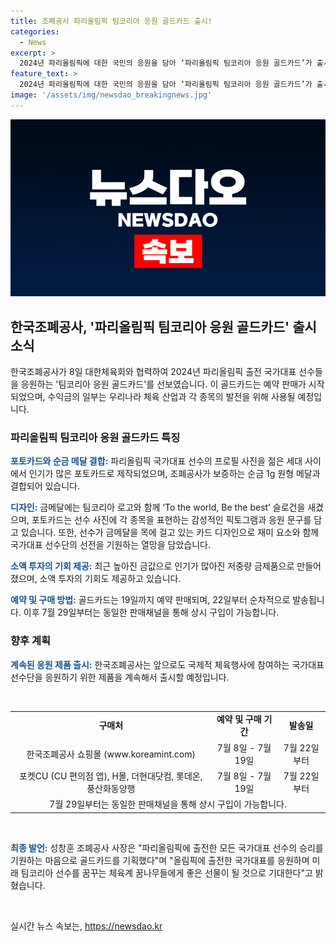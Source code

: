 ```yaml
---
title: 조폐공사 파리올림픽 팀코리아 응원 골드카드 출시!
categories:
  - News
excerpt: >
  2024년 파리올림픽에 대한 국민의 응원을 담아 ‘파리올림픽 팀코리아 응원 골드카드’가 출시되었다. 이 골드카드는 국가대표 선수의 프로필 사진과 순금 1g 원형 메달이 결합된 제품으로, 선수들의 금메달 목에 걸고 있는 모습을 디자인하여 선수단의 선전을 응원한다. 또한, 이 제품은 소액 투자 기회를 제공하고, 수익금은 체육 산업과 각 종목의 발전을 위해 사용될 예정이다. 해당 골드카드는 8일부터 예약 판매가 시작되며, 향후 국제적 체육행사에 참여하는 국가대표 선수단을 응원하기 위한 제품이 지속해서 출시될 예정이다.
feature_text: >
  2024년 파리올림픽에 대한 국민의 응원을 담아 ‘파리올림픽 팀코리아 응원 골드카드’가 출시되었다. 이 골드카드는 국가대표 선수의 프로필 사진과 순금 1g 원형 메달이 결합된 제품으로, 선수들의 금메달 목에 걸고 있는 모습을 디자인하여 선수단의 선전을 응원한다. 또한, 이 제품은 소액 투자 기회를 제공하고, 수익금은 체육 산업과 각 종목의 발전을 위해 사용될 예정이다. 해당 골드카드는 8일부터 예약 판매가 시작되며, 향후 국제적 체육행사에 참여하는 국가대표 선수단을 응원하기 위한 제품이 지속해서 출시될 예정이다.
image: '/assets/img/newsdao_breakingnews.jpg'
---
```


<p><img src="/assets/img/newsdao_breakingnews.jpg" alt="flaretime 속보" /></p>

<h2 data-ke-size="size26">한국조폐공사, '파리올림픽 팀코리아 응원 골드카드' 출시 소식</h2>

<p data-ke-size="size16">한국조폐공사가 8일 대한체육회와 협력하여 2024년 파리올림픽 출전 국가대표 선수들을 응원하는 '팀코리아 응원 골드카드'를 선보였습니다. 이 골드카드는 예약 판매가 시작되었으며, 수익금의 일부는 우리나라 체육 산업과 각 종목의 발전을 위해 사용될 예정입니다.</p>

<h3 data-ke-size="size20">파리올림픽 팀코리아 응원 골드카드 특징</h3>

<p data-ke-size="size16"><b><span style="color: #1a5490;">포토카드와 순금 메달 결합:</span></b> 파리올림픽 국가대표 선수의 프로필 사진을 젊은 세대 사이에서 인기가 많은 포토카드로 제작되었으며, 조폐공사가 보증하는 순금 1g 원형 메달과 결합되어 있습니다.</p>

<p data-ke-size="size16"><b><span style="color: #1a5490;">디자인:</span></b> 금메달에는 팀코리아 로고와 함께 ‘To the world, Be the best’ 슬로건을 새겼으며, 포토카드는 선수 사진에 각 종목을 표현하는 감성적인 픽토그램과 응원 문구를 담고 있습니다. 또한, 선수가 금메달을 목에 걸고 있는 카드 디자인으로 재미 요소와 함께 국가대표 선수단의 선전을 기원하는 열망을 담았습니다.</p>

<p data-ke-size="size16"><b><span style="color: #1a5490;">소액 투자의 기회 제공:</span></b> 최근 높아진 금값으로 인기가 많아진 저중량 금제품으로 만들어졌으며, 소액 투자의 기회도 제공하고 있습니다.</p>

<p data-ke-size="size16"><b><span style="color: #1a5490;">예약 및 구매 방법:</span></b> 골드카드는 19일까지 예약 판매되며, 22일부터 순차적으로 발송됩니다. 이후 7월 29일부터는 동일한 판매채널을 통해 상시 구입이 가능합니다.</p>

<h3 data-ke-size="size20">향후 계획</h3>

<p data-ke-size="size16"><b><span style="color: #1a5490;">계속된 응원 제품 출시:</span></b> 한국조폐공사는 앞으로도 국제적 체육행사에 참여하는 국가대표 선수단을 응원하기 위한 제품을 계속해서 출시할 예정입니다.</p>

<p data-ke-size="size16">&nbsp;</p>

<table>
    <tbody>
        <tr>
            <td style="text-align: center; height: 17px;"><b>구매처</b></td>
            <td style="text-align: center; height: 17px;"><b>예약 및 구매 기간</b></td>
            <td style="text-align: center; height: 17px;"><b>발송일</b></td>
        </tr>
        <tr>
            <td style="text-align: center;">한국조폐공사 쇼핑몰 (www.koreamint.com)</td>
            <td style="text-align: center;">7월 8일 - 7월 19일</td>
            <td style="text-align: center;">7월 22일부터</td>
        </tr>
        <tr>
            <td style="text-align: center;">포켓CU (CU 편의점 앱), H몰, 더현대닷컴, 롯데온, 풍산화동양행</td>
            <td style="text-align: center;">7월 8일 - 7월 19일</td>
            <td style="text-align: center;">7월 22일부터</td>
        </tr>
        <tr>
            <td style="text-align: center;" colspan="3">7월 29일부터는 동일한 판매채널을 통해 상시 구입이 가능합니다.</td>
        </tr>
    </tbody>
</table>

<p data-ke-size="size16">&nbsp;</p>

<p data-ke-size="size16"><b><span style="color: #1a5490;">최종 발언:</span></b> 성창훈 조폐공사 사장은 "파리올림픽에 출전한 모든 국가대표 선수의 승리를 기원하는 마음으로 골드카드를 기획했다"며 "올림픽에 출전한 국가대표를 응원하며 미래 팀코리아 선수를 꿈꾸는 체육계 꿈나무들에게 좋은 선물이 될 것으로 기대한다"고 밝혔습니다.</p>

<p data-ke-size="size16">&nbsp;</p>
실시간 뉴스 속보는, <a href="https://newsdao.kr" rel="dofollow">https://newsdao.kr</a>


